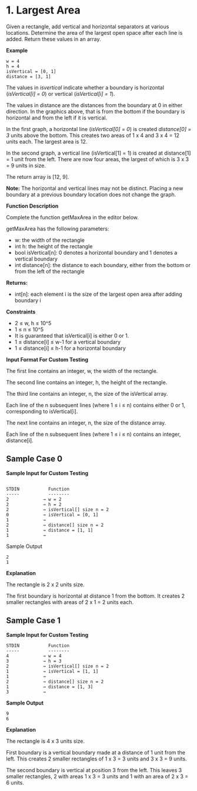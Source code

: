 ﻿# 1. Largest Area

Given a rectangle, add vertical and horizontal separators at various locations. Determine the area of the largest open space after each line is added. Return these values in an array.

 **Example**

```
w = 4
h = 4
isVertical = [0, 1]
distance = [3, 1]
```

The values in *isvertical* indicate whether a boundary is horizontal (*isVertical[i] = 0*) or vertical (*isVertical[i] = 1*). 

The values in distance are the distances from the boundary at 0 in either direction. In the graphics above, that is from the bottom if the boundary is horizontal and from the left if it is vertical.

In the first graph, a horizontal line (*isVertical[0] = 0*) is created *distance[0] = 3* units above the bottom. This creates two areas of 1 x 4 and 3 x 4 = 12 units each. The largest area is 12.

In the second graph, a vertical line (isVertical[1] = 1) is created at distance[1] = 1 unit from the left. There are now four areas, the largest of which is 3 x 3 = 9 units in size.

The return array is [12, 9].

**Note:** The horizontal and vertical lines may not be distinct. Placing a new boundary at a previous boundary location does not change the graph.

**Function Description**

Complete the function getMaxArea in the editor below.

getMaxArea has the following parameters:

- w: the width of the rectangle
- int h: the height of the rectangle
- bool isVertical[n]: 0 denotes a horizontal boundary and 1 denotes a vertical boundary
- int distance[n]: the distance to each boundary, either from the bottom or from the left of the rectangle

**Returns:**

- int[n]: each element i is the size of the largest open area after adding boundary i

**Constraints**

- 2 ≤ w, h ≤ 10^5
- 1 ≤ n ≤ 10^5
- It is guaranteed that isVertical[i] is either 0 or 1.
- 1 ≤ distance[i] ≤ w-1 for a vertical boundary
- 1 ≤ distance[i] ≤ h-1 for a horizontal boundary

**Input Format For Custom Testing**

The first line contains an integer, w, the width of the rectangle.

The second line contains an integer, h, the height of the rectangle.

The third line contains an integer, n, the size of the isVertical array.

Each line of the n subsequent lines (where 1 ≤ i ≤ n) contains either 0 or 1, corresponding to isVertical[i].

The next line contains an integer, n, the size of the distance array.

Each line of the n subsequent lines (where 1 ≤ i ≤ n) contains an integer, distance[i].

## Sample Case 0

**Sample Input for Custom Testing**	

```

STDIN           Function
-----           --------
2             → w = 2
2             → h = 2
2             → isVertical[] size n = 2
0             → isVertical = [0, 1]
1             →
2             → distance[] size n = 2
1             → distance = [1, 1]
1             →
```

Sample Output
```
2
1
```

**Explanation**

The rectangle is 2 x 2 units size.

The first boundary is horizontal at distance 1 from the bottom. It creates 2 smaller rectangles with areas of 2 x 1 = 2 units each.

## Sample Case 1

**Sample Input for Custom Testing**	

```
STDIN           Function
-----           --------
4             → w = 4
3             → h = 3
2             → isVertical[] size n = 2
1             → isVertical = [1, 1]
1             →
2             → distance[] size n = 2
1             → distance = [1, 3]
3             →
```

**Sample Output**
```
9
6
```

**Explanation**

The rectangle is 4 x 3 units size.

First boundary is a vertical boundary made at a distance of 1 unit from the left. This creates 2 smaller rectangles of 1 x 3 = 3 units and 3 x 3 = 9 units.

The second boundary is vertical at position 3 from the left. This leaves 3 smaller rectangles, 2 with areas 1 x 3 = 3 units and 1 with an area of 2 x 3 = 6 units.
